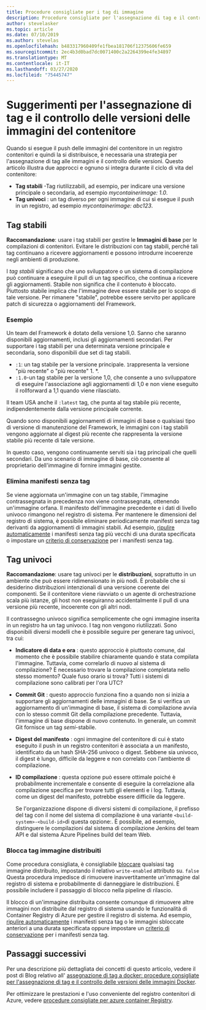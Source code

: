 ```yaml
---
title: Procedure consigliate per i tag di immagine
description: Procedure consigliate per l'assegnazione di tag e il controllo delle versioni delle immagini del contenitore Docker durante il push di immagini e il pull di immagini da un registro contenitori di Azure
author: stevelasker
ms.topic: article
ms.date: 07/10/2019
ms.author: stevelas
ms.openlocfilehash: b483317960409fe1fbea181706f12375606fe659
ms.sourcegitcommit: 2ec4b3d0bad7dc0071400c2a2264399e4fe34897
ms.translationtype: MT
ms.contentlocale: it-IT
ms.lasthandoff: 03/27/2020
ms.locfileid: "75445747"
---
```

# <a name="recommendations-for-tagging-and-versioning-container-images"></a>Suggerimenti per l'assegnazione di tag e il controllo delle versioni delle immagini del contenitore

Quando si esegue il push delle immagini del contenitore in un registro contenitori e quindi la si distribuisce, è necessaria una strategia per l'assegnazione di tag alle immagini e il controllo delle versioni. Questo articolo illustra due approcci e ognuno si integra durante il ciclo di vita del contenitore:

* **Tag stabili** -Tag riutilizzabili, ad esempio, per indicare una versione principale o secondaria, ad esempio *mycontainerimage: 1.0*.
* **Tag univoci** : un tag diverso per ogni immagine di cui si esegue il push in un registro, ad esempio *mycontainerimage: abc123*.

## <a name="stable-tags"></a>Tag stabili

**Raccomandazione**: usare i tag stabili per gestire le **Immagini di base** per le compilazioni di contenitori. Evitare le distribuzioni con tag stabili, perché tali tag continuano a ricevere aggiornamenti e possono introdurre incoerenze negli ambienti di produzione.

I *tag stabili* significano che uno sviluppatore o un sistema di compilazione può continuare a eseguire il pull di un tag specifico, che continua a ricevere gli aggiornamenti. Stabile non significa che il contenuto è bloccato. Piuttosto stabile implica che l'immagine deve essere stabile per lo scopo di tale versione. Per rimanere "stabile", potrebbe essere servito per applicare patch di sicurezza o aggiornamenti del Framework.

### <a name="example"></a>Esempio

Un team del Framework è dotato della versione 1,0. Sanno che saranno disponibili aggiornamenti, inclusi gli aggiornamenti secondari. Per supportare i tag stabili per una determinata versione principale e secondaria, sono disponibili due set di tag stabili.

* `:1`: un tag stabile per la versione principale. `1`rappresenta la versione "più recente" o "più recente" 1. *.
* `:1.0`-un tag stabile per la versione 1,0, che consente a uno sviluppatore di eseguire l'associazione agli aggiornamenti di 1,0 e non viene eseguito il rollforward a 1,1 quando viene rilasciato.

Il team USA anche il `:latest` tag, che punta al tag stabile più recente, indipendentemente dalla versione principale corrente.

Quando sono disponibili aggiornamenti di immagini di base o qualsiasi tipo di versione di manutenzione del Framework, le immagini con i tag stabili vengono aggiornate al digest più recente che rappresenta la versione stabile più recente di tale versione.

In questo caso, vengono continuamente serviti sia i tag principali che quelli secondari. Da uno scenario di immagine di base, ciò consente al proprietario dell'immagine di fornire immagini gestite.

### <a name="delete-untagged-manifests"></a>Elimina manifesti senza tag

Se viene aggiornata un'immagine con un tag stabile, l'immagine contrassegnata in precedenza non viene contrassegnata, ottenendo un'immagine orfana. Il manifesto dell'immagine precedente e i dati di livello univoco rimangono nel registro di sistema. Per mantenere le dimensioni del registro di sistema, è possibile eliminare periodicamente manifesti senza tag derivanti da aggiornamenti di immagini stabili. Ad esempio, [ripulire automaticamente](container-registry-auto-purge.md) i manifesti senza tag più vecchi di una durata specificata o impostare un [criterio di conservazione](container-registry-retention-policy.md) per i manifesti senza tag.

## <a name="unique-tags"></a>Tag univoci

**Raccomandazione**: usare tag univoci per le **distribuzioni**, soprattutto in un ambiente che può essere ridimensionato in più nodi. È probabile che si desiderino distribuzioni intenzionali di una versione coerente dei componenti. Se il contenitore viene riavviato o un agente di orchestrazione scala più istanze, gli host non eseguiranno accidentalmente il pull di una versione più recente, incoerente con gli altri nodi.

Il contrassegno univoco significa semplicemente che ogni immagine inserita in un registro ha un tag univoco. I tag non vengono riutilizzati. Sono disponibili diversi modelli che è possibile seguire per generare tag univoci, tra cui:

* **Indicatore di data e ora** : questo approccio è piuttosto comune, dal momento che è possibile stabilire chiaramente quando è stata compilata l'immagine. Tuttavia, come correlarlo di nuovo al sistema di compilazione? È necessario trovare la compilazione completata nello stesso momento? Quale fuso orario si trova? Tutti i sistemi di compilazione sono calibrati per l'ora UTC?
* **Commit Git** : questo approccio funziona fino a quando non si inizia a supportare gli aggiornamenti delle immagini di base. Se si verifica un aggiornamento di un'immagine di base, il sistema di compilazione avvia con lo stesso commit Git della compilazione precedente. Tuttavia, l'immagine di base dispone di nuovo contenuto. In generale, un commit Git fornisce un tag *semi*-stabile.
* **Digest del manifesto** : ogni immagine del contenitore di cui è stato eseguito il push in un registro contenitori è associata a un manifesto, identificato da un hash SHA-256 univoco o digest. Sebbene sia univoco, il digest è lungo, difficile da leggere e non correlato con l'ambiente di compilazione.
* **ID compilazione** : questa opzione può essere ottimale poiché è probabilmente incrementale e consente di eseguire la correlazione alla compilazione specifica per trovare tutti gli elementi e i log. Tuttavia, come un digest del manifesto, potrebbe essere difficile da leggere.

  Se l'organizzazione dispone di diversi sistemi di compilazione, il prefisso del tag con il nome del sistema di compilazione è una variante `<build-system>-<build-id>`di questa opzione:. È possibile, ad esempio, distinguere le compilazioni dal sistema di compilazione Jenkins del team API e dal sistema Azure Pipelines build del team Web.

### <a name="lock-deployed-image-tags"></a>Blocca tag immagine distribuiti

Come procedura consigliata, è consigliabile [bloccare](container-registry-image-lock.md) qualsiasi tag immagine distribuito, impostando il relativo `write-enabled` attributo su. `false` Questa procedura impedisce di rimuovere inavvertitamente un'immagine dal registro di sistema e probabilmente di danneggiare le distribuzioni. È possibile includere il passaggio di blocco nella pipeline di rilascio.

Il blocco di un'immagine distribuita consente comunque di rimuovere altre immagini non distribuite dal registro di sistema usando le funzionalità di Container Registry di Azure per gestire il registro di sistema. Ad esempio, [ripulire automaticamente](container-registry-auto-purge.md) i manifesti senza tag o le immagini sbloccate anteriori a una durata specificata oppure impostare un [criterio di conservazione](container-registry-retention-policy.md) per i manifesti senza tag.

## <a name="next-steps"></a>Passaggi successivi

Per una descrizione più dettagliata dei concetti di questo articolo, vedere il post di Blog relativo all' [assegnazione di tag a docker: procedure consigliate per l'assegnazione di tag e il controllo delle versioni delle immagini Docker](https://stevelasker.blog/2018/03/01/docker-tagging-best-practices-for-tagging-and-versioning-docker-images/).

Per ottimizzare le prestazioni e l'uso conveniente del registro contenitori di Azure, vedere [procedure consigliate per azure container Registry](container-registry-best-practices.md).

<!-- IMAGES -->


<!-- LINKS - Internal -->

